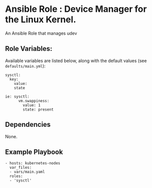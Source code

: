 # Ansible Role : Device Manager for the Linux Kernel.

An Ansible Role that manages udev

## Role Variables:

Available variables are listed below, along with the default values (see `defaults/main.yml`):

    sysctl:
      key:
        value:
        state

    ie: sysctl:
          vm.swappiness:
            value: 1
            state: present

## Dependencies

None.

## Example Playbook

    - hosts: kubernetes-nodes
      var_files:
      - vars/main.yaml
      roles:
      - 'sysctl'
